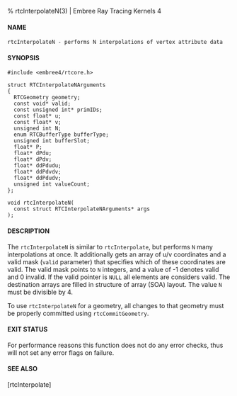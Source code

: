 % rtcInterpolateN(3) | Embree Ray Tracing Kernels 4

#### NAME

    rtcInterpolateN - performs N interpolations of vertex attribute data

#### SYNOPSIS

    #include <embree4/rtcore.h>

    struct RTCInterpolateNArguments
    {
      RTCGeometry geometry;
      const void* valid;
      const unsigned int* primIDs;
      const float* u;
      const float* v;
      unsigned int N;
      enum RTCBufferType bufferType;
      unsigned int bufferSlot;
      float* P;
      float* dPdu;
      float* dPdv;
      float* ddPdudu;
      float* ddPdvdv;
      float* ddPdudv;
      unsigned int valueCount;
    };

    void rtcInterpolateN(
      const struct RTCInterpolateNArguments* args
    );

#### DESCRIPTION

The `rtcInterpolateN` is similar to `rtcInterpolate`, but performs
`N` many interpolations at once. It additionally gets an array of
u/v coordinates and a valid mask (`valid` parameter) that
specifies which of these coordinates are valid. The valid mask points
to `N` integers, and a value of -1 denotes valid and 0 invalid. If
the valid pointer is `NULL` all elements are considers valid. The
destination arrays are filled in structure of array (SOA) layout. The
value `N` must be divisible by 4.

To use `rtcInterpolateN` for a geometry, all changes to that
geometry must be properly committed using `rtcCommitGeometry`.

#### EXIT STATUS

For performance reasons this function does not do any error checks,
thus will not set any error flags on failure.

#### SEE ALSO

[rtcInterpolate]
